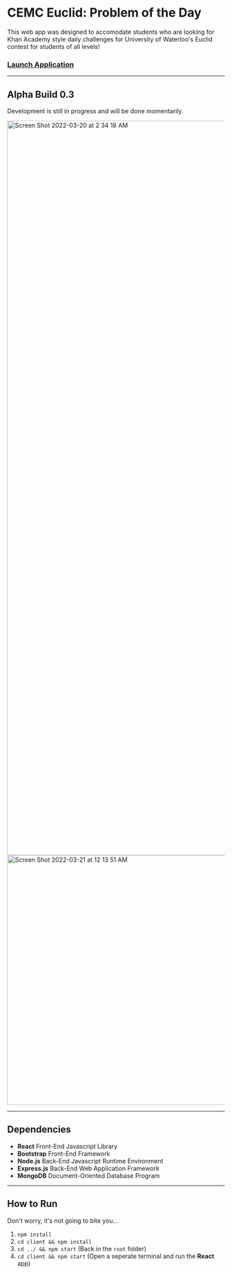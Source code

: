# CEMC Euclid: Problem of the Day

This web app was designed to accomodate students who are looking for Khan Academy style daily challenges for University of Waterloo's Euclid contest for students of all levels!

### [Launch Application](https://cemc-euclid-problem-of-the-day.herokuapp.com)

---

## Alpha Build 0.3

Development is still in progress and will be done momentarily.

<img width="1699" alt="Screen Shot 2022-03-20 at 2 34 18 AM" src="https://user-images.githubusercontent.com/35755386/159151169-c05979fc-0243-448d-8fc6-82a51168a12b.png">

<img width="578" alt="Screen Shot 2022-03-21 at 12 13 51 AM" src="https://user-images.githubusercontent.com/35755386/159204564-7f7dceb1-676a-4527-9358-29241317632e.png">

---

## Dependencies

- **React** Front-End Javascript Library
- **Bootstrap** Front-End Framework
- **Node.js** Back-End Javascript Runtime Environment
- **Express.js** Back-End Web Application Framework
- **MongoDB** Document-Oriented Database Program

---


## How to Run

Don't worry, it's not going to bite you...

1. ```npm install```
3. ```cd client && npm install```
4. ```cd ../ && npm start``` (Back in the ```root``` folder)
5. ```cd client && npm start``` (Open a seperate terminal and run the **React** app)
